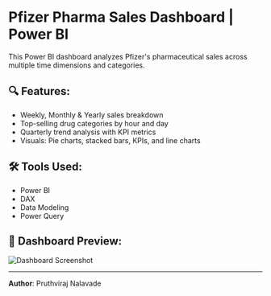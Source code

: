 # Pfizer Pharma Sales Dashboard | Power BI

This Power BI dashboard analyzes Pfizer's pharmaceutical sales across multiple time dimensions and categories.

## 🔍 Features:
- Weekly, Monthly & Yearly sales breakdown
- Top-selling drug categories by hour and day
- Quarterly trend analysis with KPI metrics
- Visuals: Pie charts, stacked bars, KPIs, and line charts

## 🛠 Tools Used:
- Power BI
- DAX
- Data Modeling
- Power Query

## 📸 Dashboard Preview:
![Dashboard Screenshot](dashboard_screenshot.png)

---

**Author**: Pruthviraj Nalavade  
